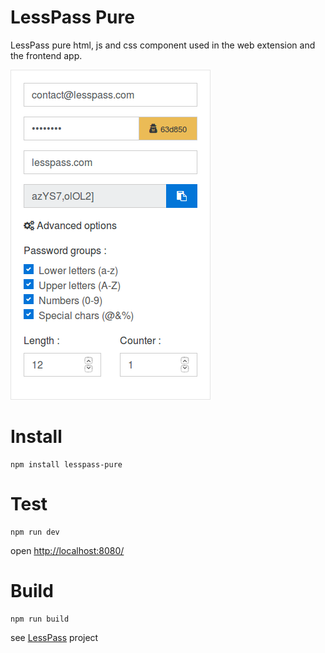 # LessPass Pure

LessPass pure html, js and css component used in the web extension and the frontend app.

![LessPass Component](screenshot.png?raw=true "Demo")

# Install

    npm install lesspass-pure

# Test

    npm run dev

open [http://localhost:8080/](http://localhost:8080/)

# Build

    npm run build

see [LessPass](https://github.com/lesspass/lesspass) project
